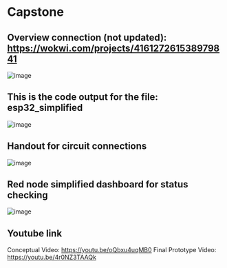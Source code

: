 # Capstone
## Overview connection (not updated): https://wokwi.com/projects/416127261538979841
![image](https://github.com/user-attachments/assets/3142379f-f2b3-4c0d-beae-0abdd515db08)

## This is the code output for the file: esp32_simplified
![image](https://github.com/user-attachments/assets/115312e6-15a4-4fae-aa08-2656a983ec99)

## Handout for circuit connections
![image](https://github.com/user-attachments/assets/e0105891-1a9d-44d7-b566-c673753f89b2)

## Red node simplified dashboard for status checking
![image](https://github.com/user-attachments/assets/fa802825-99c6-4759-8859-ebc462bfe584)

## Youtube link
Conceptual Video: https://youtu.be/oQbxu4uqMB0
Final Prototype Video: https://youtu.be/4r0NZ3TAAQk 
